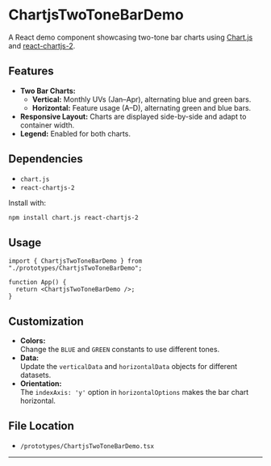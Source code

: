 # ChartjsTwoToneBarDemo

A React demo component showcasing two-tone bar charts using [Chart.js](https://www.chartjs.org/) and [react-chartjs-2](https://react-chartjs-2.js.org/).

## Features

- **Two Bar Charts:**
  - **Vertical:** Monthly UVs (Jan–Apr), alternating blue and green bars.
  - **Horizontal:** Feature usage (A–D), alternating green and blue bars.
- **Responsive Layout:** Charts are displayed side-by-side and adapt to container width.
- **Legend:** Enabled for both charts.

## Dependencies

- `chart.js`
- `react-chartjs-2`

Install with:

```bash
npm install chart.js react-chartjs-2
```

## Usage

```tsx
import { ChartjsTwoToneBarDemo } from "./prototypes/ChartjsTwoToneBarDemo";

function App() {
  return <ChartjsTwoToneBarDemo />;
}
```

## Customization

- **Colors:**  
  Change the `BLUE` and `GREEN` constants to use different tones.
- **Data:**  
  Update the `verticalData` and `horizontalData` objects for different datasets.
- **Orientation:**  
  The `indexAxis: 'y'` option in `horizontalOptions` makes the bar chart horizontal.

## File Location

- `/prototypes/ChartjsTwoToneBarDemo.tsx`

---